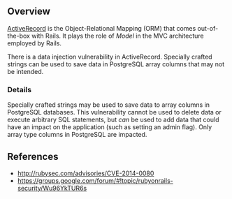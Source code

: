## Overview
[ActiveRecord](https://rubygems.org/gems/activerecord/) is the Object-Relational Mapping (ORM) that comes out-of-the-box with Rails. It plays the role of _Model_ in the MVC architecture employed by Rails.

There is a data injection vulnerability in ActiveRecord. Specially crafted strings can be used to save data in PostgreSQL array columns that may not be intended. 

### Details
Specially crafted strings may be used to save data to array columns in PostgreSQL databases. This vulnerability cannot be used to delete data or execute arbitrary SQL statements, but *can* be used to add data that could have an impact on the application (such as setting an admin flag). Only array type columns in PostgreSQL are impacted. 

## References
- http://rubysec.com/advisories/CVE-2014-0080
- https://groups.google.com/forum/#!topic/rubyonrails-security/Wu96YkTUR6s
